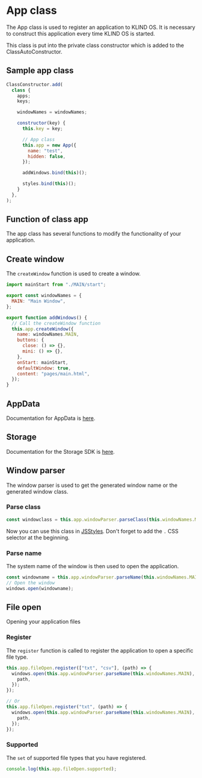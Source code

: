 # App class

The App class is used to register an application to KLIND OS. It is necessary to construct this application every time KLIND OS is started.

This class is put into the private class constructor which is added to the ClassAutoConstructor.

## Sample app class

```javascript
ClassConstructor.add(
  class {
    apps;
    keys;

    windowNames = windowNames;

    constructor(key) {
      this.key = key;

      // App class
      this.app = new App({
        name: "test",
        hidden: false,
      });

      addWindows.bind(this)();

      styles.bind(this)();
    }
  },
);
```

## Function of class app

The app class has several functions to modify the functionality of your application.

## Create window

The `createWindow` function is used to create a window.

```javascript
import mainStart from "./MAIN/start";

export const windowNames = {
  MAIN: "Main Window",
};

export function addWindows() {
  // Call the createWindow function
  this.app.createWindow({
    name: windowNames.MAIN,
    buttons: {
      close: () => {},
      mini: () => {},
    },
    onStart: mainStart,
    defaultWindow: true,
    content: "pages/main.html",
  });
}
```

## AppData

Documentation for AppData is [here](appdata.md).

## Storage

Documentation for the Storage SDK is [here](storage.md).

## Window parser

The window parser is used to get the generated window name or the generated window class.

### Parse class

```javascript
const windowclass = this.app.windowParser.parseClass(this.windowNames.MAIN);
```

Now you can use this class in [JSStyles](jsstyles.md). Don't forget to add the `.` CSS selector at the beginning.

### Parse name

The system name of the window is then used to open the application.

```javascript
const windowname = this.app.windowParser.parseName(this.windowNames.MAIN);
// Open the window
windows.open(windowname);
```

## File open

Opening your application files

### Register

The `register` function is called to register the application to open a specific file type.

```javascript
this.app.fileOpen.register(["txt", "csv"], (path) => {
  windows.open(this.app.windowParser.parseName(this.windowNames.MAIN), {
    path,
  });
});

// Or
this.app.fileOpen.register("txt", (path) => {
  windows.open(this.app.windowParser.parseName(this.windowNames.MAIN), {
    path,
  });
});
```

### Supported

The `set` of supported file types that you have registered.

```javascript
console.log(this.app.fileOpen.supported);
```
